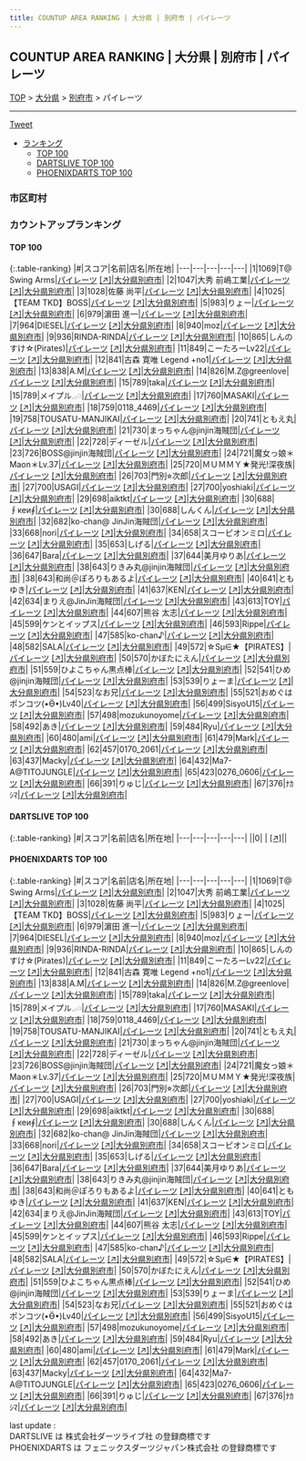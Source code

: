 ```yaml
---
title: COUNTUP AREA RANKING | 大分県 | 別府市 | パイレーツ
---
```

## COUNTUP AREA RANKING | 大分県 | 別府市 | パイレーツ

[TOP](/darts/rank/) > [大分県](/darts/rank/大分県/) > [別府市](/darts/rank/大分県/別府市/) > パイレーツ

___

<a href="https://twitter.com/share?ref_src=twsrc%5Etfw" data-text="COUNTUP AREA RANKING | 大分県別府市パイレーツ" class="twitter-share-button" data-hashtags="DARTSLIVE,PHOENIXDARTS,darts,ダーツ" data-show-count="false">Tweet</a>

* [ランキング](#カウントアップランキング)
    * [TOP 100](#top-100)
    * [DARTSLIVE TOP 100](#dartslive-top-100)
    * [PHOENIXDARTS TOP 100](#phoenixdarts-top-100)

### 市区町村

<ul>

</ul>

### カウントアップランキング

#### TOP 100



{:.table-ranking}
|#|スコア|名前|店名|所在地|
|---|---|---|---|---|
|1|1069|<span class="rank-name-pd">T@ Swing Arms</span>|<a href="/darts/rank/shops/8007.html">パイレーツ</a> <a href="https://vs.phoenixdarts.com/jp/shop/shopDetailInfo/s_8007?s_seq=8007">[↗]</a>|<a href="/darts/rank/大分県/別府市">大分県別府市</a>|
|2|1047|<span class="rank-name-pd">大秀  前嶋工業</span>|<a href="/darts/rank/shops/8007.html">パイレーツ</a> <a href="https://vs.phoenixdarts.com/jp/shop/shopDetailInfo/s_8007?s_seq=8007">[↗]</a>|<a href="/darts/rank/大分県/別府市">大分県別府市</a>|
|3|1028|<span class="rank-name-pd">佐藤 尚平</span>|<a href="/darts/rank/shops/8007.html">パイレーツ</a> <a href="https://vs.phoenixdarts.com/jp/shop/shopDetailInfo/s_8007?s_seq=8007">[↗]</a>|<a href="/darts/rank/大分県/別府市">大分県別府市</a>|
|4|1025|<span class="rank-name-pd">【TEAM TKD】BOSS</span>|<a href="/darts/rank/shops/8007.html">パイレーツ</a> <a href="https://vs.phoenixdarts.com/jp/shop/shopDetailInfo/s_8007?s_seq=8007">[↗]</a>|<a href="/darts/rank/大分県/別府市">大分県別府市</a>|
|5|983|<span class="rank-name-pd">りょー</span>|<a href="/darts/rank/shops/8007.html">パイレーツ</a> <a href="https://vs.phoenixdarts.com/jp/shop/shopDetailInfo/s_8007?s_seq=8007">[↗]</a>|<a href="/darts/rank/大分県/別府市">大分県別府市</a>|
|6|979|<span class="rank-name-pd"><span class="pro-icon-pd"></span>濵田 進一</span>|<a href="/darts/rank/shops/8007.html">パイレーツ</a> <a href="https://vs.phoenixdarts.com/jp/shop/shopDetailInfo/s_8007?s_seq=8007">[↗]</a>|<a href="/darts/rank/大分県/別府市">大分県別府市</a>|
|7|964|<span class="rank-name-pd">DIESEL</span>|<a href="/darts/rank/shops/8007.html">パイレーツ</a> <a href="https://vs.phoenixdarts.com/jp/shop/shopDetailInfo/s_8007?s_seq=8007">[↗]</a>|<a href="/darts/rank/大分県/別府市">大分県別府市</a>|
|8|940|<span class="rank-name-pd">moz</span>|<a href="/darts/rank/shops/8007.html">パイレーツ</a> <a href="https://vs.phoenixdarts.com/jp/shop/shopDetailInfo/s_8007?s_seq=8007">[↗]</a>|<a href="/darts/rank/大分県/別府市">大分県別府市</a>|
|9|936|<span class="rank-name-pd">RINDA-RINDA</span>|<a href="/darts/rank/shops/8007.html">パイレーツ</a> <a href="https://vs.phoenixdarts.com/jp/shop/shopDetailInfo/s_8007?s_seq=8007">[↗]</a>|<a href="/darts/rank/大分県/別府市">大分県別府市</a>|
|10|865|<span class="rank-name-pd">しんのすけ☆(Pirates)</span>|<a href="/darts/rank/shops/8007.html">パイレーツ</a> <a href="https://vs.phoenixdarts.com/jp/shop/shopDetailInfo/s_8007?s_seq=8007">[↗]</a>|<a href="/darts/rank/大分県/別府市">大分県別府市</a>|
|11|849|<span class="rank-name-pd">こーたろーLv22</span>|<a href="/darts/rank/shops/8007.html">パイレーツ</a> <a href="https://vs.phoenixdarts.com/jp/shop/shopDetailInfo/s_8007?s_seq=8007">[↗]</a>|<a href="/darts/rank/大分県/別府市">大分県別府市</a>|
|12|841|<span class="rank-name-pd">古森 寛唯  Legend +no1</span>|<a href="/darts/rank/shops/8007.html">パイレーツ</a> <a href="https://vs.phoenixdarts.com/jp/shop/shopDetailInfo/s_8007?s_seq=8007">[↗]</a>|<a href="/darts/rank/大分県/別府市">大分県別府市</a>|
|13|838|<span class="rank-name-pd">A.M</span>|<a href="/darts/rank/shops/8007.html">パイレーツ</a> <a href="https://vs.phoenixdarts.com/jp/shop/shopDetailInfo/s_8007?s_seq=8007">[↗]</a>|<a href="/darts/rank/大分県/別府市">大分県別府市</a>|
|14|826|<span class="rank-name-pd">M.Z@greenlove</span>|<a href="/darts/rank/shops/8007.html">パイレーツ</a> <a href="https://vs.phoenixdarts.com/jp/shop/shopDetailInfo/s_8007?s_seq=8007">[↗]</a>|<a href="/darts/rank/大分県/別府市">大分県別府市</a>|
|15|789|<span class="rank-name-pd">taka</span>|<a href="/darts/rank/shops/8007.html">パイレーツ</a> <a href="https://vs.phoenixdarts.com/jp/shop/shopDetailInfo/s_8007?s_seq=8007">[↗]</a>|<a href="/darts/rank/大分県/別府市">大分県別府市</a>|
|15|789|<span class="rank-name-pd">メイプル𓈒𓂂𓏸</span>|<a href="/darts/rank/shops/8007.html">パイレーツ</a> <a href="https://vs.phoenixdarts.com/jp/shop/shopDetailInfo/s_8007?s_seq=8007">[↗]</a>|<a href="/darts/rank/大分県/別府市">大分県別府市</a>|
|17|760|<span class="rank-name-pd">MASAKI</span>|<a href="/darts/rank/shops/8007.html">パイレーツ</a> <a href="https://vs.phoenixdarts.com/jp/shop/shopDetailInfo/s_8007?s_seq=8007">[↗]</a>|<a href="/darts/rank/大分県/別府市">大分県別府市</a>|
|18|759|<span class="rank-name-pd">0118_4469</span>|<a href="/darts/rank/shops/8007.html">パイレーツ</a> <a href="https://vs.phoenixdarts.com/jp/shop/shopDetailInfo/s_8007?s_seq=8007">[↗]</a>|<a href="/darts/rank/大分県/別府市">大分県別府市</a>|
|19|758|<span class="rank-name-pd">TOUSATU-MANJIKAI</span>|<a href="/darts/rank/shops/8007.html">パイレーツ</a> <a href="https://vs.phoenixdarts.com/jp/shop/shopDetailInfo/s_8007?s_seq=8007">[↗]</a>|<a href="/darts/rank/大分県/別府市">大分県別府市</a>|
|20|741|<span class="rank-name-pd">ともえ丸</span>|<a href="/darts/rank/shops/8007.html">パイレーツ</a> <a href="https://vs.phoenixdarts.com/jp/shop/shopDetailInfo/s_8007?s_seq=8007">[↗]</a>|<a href="/darts/rank/大分県/別府市">大分県別府市</a>|
|21|730|<span class="rank-name-pd">まっちゃん@jinjin海賊団</span>|<a href="/darts/rank/shops/8007.html">パイレーツ</a> <a href="https://vs.phoenixdarts.com/jp/shop/shopDetailInfo/s_8007?s_seq=8007">[↗]</a>|<a href="/darts/rank/大分県/別府市">大分県別府市</a>|
|22|728|<span class="rank-name-pd">ディーゼル</span>|<a href="/darts/rank/shops/8007.html">パイレーツ</a> <a href="https://vs.phoenixdarts.com/jp/shop/shopDetailInfo/s_8007?s_seq=8007">[↗]</a>|<a href="/darts/rank/大分県/別府市">大分県別府市</a>|
|23|726|<span class="rank-name-pd">BOSS@jinjin海賊団</span>|<a href="/darts/rank/shops/8007.html">パイレーツ</a> <a href="https://vs.phoenixdarts.com/jp/shop/shopDetailInfo/s_8007?s_seq=8007">[↗]</a>|<a href="/darts/rank/大分県/別府市">大分県別府市</a>|
|24|721|<span class="rank-name-pd">魔女っ娘＊Maon＊Lv.37</span>|<a href="/darts/rank/shops/8007.html">パイレーツ</a> <a href="https://vs.phoenixdarts.com/jp/shop/shopDetailInfo/s_8007?s_seq=8007">[↗]</a>|<a href="/darts/rank/大分県/別府市">大分県別府市</a>|
|25|720|<span class="rank-name-pd">ＭＵＭＭＹ★発光!深夜族</span>|<a href="/darts/rank/shops/8007.html">パイレーツ</a> <a href="https://vs.phoenixdarts.com/jp/shop/shopDetailInfo/s_8007?s_seq=8007">[↗]</a>|<a href="/darts/rank/大分県/別府市">大分県別府市</a>|
|26|703|<span class="rank-name-pd">門別⭐︎次郎</span>|<a href="/darts/rank/shops/8007.html">パイレーツ</a> <a href="https://vs.phoenixdarts.com/jp/shop/shopDetailInfo/s_8007?s_seq=8007">[↗]</a>|<a href="/darts/rank/大分県/別府市">大分県別府市</a>|
|27|700|<span class="rank-name-pd">USAGI</span>|<a href="/darts/rank/shops/8007.html">パイレーツ</a> <a href="https://vs.phoenixdarts.com/jp/shop/shopDetailInfo/s_8007?s_seq=8007">[↗]</a>|<a href="/darts/rank/大分県/別府市">大分県別府市</a>|
|27|700|<span class="rank-name-pd">yoshiaki</span>|<a href="/darts/rank/shops/8007.html">パイレーツ</a> <a href="https://vs.phoenixdarts.com/jp/shop/shopDetailInfo/s_8007?s_seq=8007">[↗]</a>|<a href="/darts/rank/大分県/別府市">大分県別府市</a>|
|29|698|<span class="rank-name-pd">aiktkt</span>|<a href="/darts/rank/shops/8007.html">パイレーツ</a> <a href="https://vs.phoenixdarts.com/jp/shop/shopDetailInfo/s_8007?s_seq=8007">[↗]</a>|<a href="/darts/rank/大分県/別府市">大分県別府市</a>|
|30|688|<span class="rank-name-pd">∮кеи∮</span>|<a href="/darts/rank/shops/8007.html">パイレーツ</a> <a href="https://vs.phoenixdarts.com/jp/shop/shopDetailInfo/s_8007?s_seq=8007">[↗]</a>|<a href="/darts/rank/大分県/別府市">大分県別府市</a>|
|30|688|<span class="rank-name-pd">しんくん</span>|<a href="/darts/rank/shops/8007.html">パイレーツ</a> <a href="https://vs.phoenixdarts.com/jp/shop/shopDetailInfo/s_8007?s_seq=8007">[↗]</a>|<a href="/darts/rank/大分県/別府市">大分県別府市</a>|
|32|682|<span class="rank-name-pd">ko-chan@ JinJin海賊団</span>|<a href="/darts/rank/shops/8007.html">パイレーツ</a> <a href="https://vs.phoenixdarts.com/jp/shop/shopDetailInfo/s_8007?s_seq=8007">[↗]</a>|<a href="/darts/rank/大分県/別府市">大分県別府市</a>|
|33|668|<span class="rank-name-pd">nori</span>|<a href="/darts/rank/shops/8007.html">パイレーツ</a> <a href="https://vs.phoenixdarts.com/jp/shop/shopDetailInfo/s_8007?s_seq=8007">[↗]</a>|<a href="/darts/rank/大分県/別府市">大分県別府市</a>|
|34|658|<span class="rank-name-pd">スコーピオンミロ</span>|<a href="/darts/rank/shops/8007.html">パイレーツ</a> <a href="https://vs.phoenixdarts.com/jp/shop/shopDetailInfo/s_8007?s_seq=8007">[↗]</a>|<a href="/darts/rank/大分県/別府市">大分県別府市</a>|
|35|653|<span class="rank-name-pd">しげる</span>|<a href="/darts/rank/shops/8007.html">パイレーツ</a> <a href="https://vs.phoenixdarts.com/jp/shop/shopDetailInfo/s_8007?s_seq=8007">[↗]</a>|<a href="/darts/rank/大分県/別府市">大分県別府市</a>|
|36|647|<span class="rank-name-pd">Bara</span>|<a href="/darts/rank/shops/8007.html">パイレーツ</a> <a href="https://vs.phoenixdarts.com/jp/shop/shopDetailInfo/s_8007?s_seq=8007">[↗]</a>|<a href="/darts/rank/大分県/別府市">大分県別府市</a>|
|37|644|<span class="rank-name-pd">美月ゆりあ</span>|<a href="/darts/rank/shops/8007.html">パイレーツ</a> <a href="https://vs.phoenixdarts.com/jp/shop/shopDetailInfo/s_8007?s_seq=8007">[↗]</a>|<a href="/darts/rank/大分県/別府市">大分県別府市</a>|
|38|643|<span class="rank-name-pd">りきみ丸@jinjin海賊団</span>|<a href="/darts/rank/shops/8007.html">パイレーツ</a> <a href="https://vs.phoenixdarts.com/jp/shop/shopDetailInfo/s_8007?s_seq=8007">[↗]</a>|<a href="/darts/rank/大分県/別府市">大分県別府市</a>|
|38|643|<span class="rank-name-pd">和尚＠ぽろりもあるよ</span>|<a href="/darts/rank/shops/8007.html">パイレーツ</a> <a href="https://vs.phoenixdarts.com/jp/shop/shopDetailInfo/s_8007?s_seq=8007">[↗]</a>|<a href="/darts/rank/大分県/別府市">大分県別府市</a>|
|40|641|<span class="rank-name-pd">ともゆき</span>|<a href="/darts/rank/shops/8007.html">パイレーツ</a> <a href="https://vs.phoenixdarts.com/jp/shop/shopDetailInfo/s_8007?s_seq=8007">[↗]</a>|<a href="/darts/rank/大分県/別府市">大分県別府市</a>|
|41|637|<span class="rank-name-pd">KEN</span>|<a href="/darts/rank/shops/8007.html">パイレーツ</a> <a href="https://vs.phoenixdarts.com/jp/shop/shopDetailInfo/s_8007?s_seq=8007">[↗]</a>|<a href="/darts/rank/大分県/別府市">大分県別府市</a>|
|42|634|<span class="rank-name-pd">まりえ@JinJin海賊団</span>|<a href="/darts/rank/shops/8007.html">パイレーツ</a> <a href="https://vs.phoenixdarts.com/jp/shop/shopDetailInfo/s_8007?s_seq=8007">[↗]</a>|<a href="/darts/rank/大分県/別府市">大分県別府市</a>|
|43|613|<span class="rank-name-pd">TOY</span>|<a href="/darts/rank/shops/8007.html">パイレーツ</a> <a href="https://vs.phoenixdarts.com/jp/shop/shopDetailInfo/s_8007?s_seq=8007">[↗]</a>|<a href="/darts/rank/大分県/別府市">大分県別府市</a>|
|44|607|<span class="rank-name-pd">熊谷 太志</span>|<a href="/darts/rank/shops/8007.html">パイレーツ</a> <a href="https://vs.phoenixdarts.com/jp/shop/shopDetailInfo/s_8007?s_seq=8007">[↗]</a>|<a href="/darts/rank/大分県/別府市">大分県別府市</a>|
|45|599|<span class="rank-name-pd">ケンとイップス</span>|<a href="/darts/rank/shops/8007.html">パイレーツ</a> <a href="https://vs.phoenixdarts.com/jp/shop/shopDetailInfo/s_8007?s_seq=8007">[↗]</a>|<a href="/darts/rank/大分県/別府市">大分県別府市</a>|
|46|593|<span class="rank-name-pd">Rippe</span>|<a href="/darts/rank/shops/8007.html">パイレーツ</a> <a href="https://vs.phoenixdarts.com/jp/shop/shopDetailInfo/s_8007?s_seq=8007">[↗]</a>|<a href="/darts/rank/大分県/別府市">大分県別府市</a>|
|47|585|<span class="rank-name-pd">ko-chan♪</span>|<a href="/darts/rank/shops/8007.html">パイレーツ</a> <a href="https://vs.phoenixdarts.com/jp/shop/shopDetailInfo/s_8007?s_seq=8007">[↗]</a>|<a href="/darts/rank/大分県/別府市">大分県別府市</a>|
|48|582|<span class="rank-name-pd">SALA</span>|<a href="/darts/rank/shops/8007.html">パイレーツ</a> <a href="https://vs.phoenixdarts.com/jp/shop/shopDetailInfo/s_8007?s_seq=8007">[↗]</a>|<a href="/darts/rank/大分県/別府市">大分県別府市</a>|
|49|572|<span class="rank-name-pd">☆Sμ∈★【PIRATES】</span>|<a href="/darts/rank/shops/8007.html">パイレーツ</a> <a href="https://vs.phoenixdarts.com/jp/shop/shopDetailInfo/s_8007?s_seq=8007">[↗]</a>|<a href="/darts/rank/大分県/別府市">大分県別府市</a>|
|50|570|<span class="rank-name-pd">かぼたにえん</span>|<a href="/darts/rank/shops/8007.html">パイレーツ</a> <a href="https://vs.phoenixdarts.com/jp/shop/shopDetailInfo/s_8007?s_seq=8007">[↗]</a>|<a href="/darts/rank/大分県/別府市">大分県別府市</a>|
|51|559|<span class="rank-name-pd">ひよこちゃん黒点棒</span>|<a href="/darts/rank/shops/8007.html">パイレーツ</a> <a href="https://vs.phoenixdarts.com/jp/shop/shopDetailInfo/s_8007?s_seq=8007">[↗]</a>|<a href="/darts/rank/大分県/別府市">大分県別府市</a>|
|52|541|<span class="rank-name-pd">ひめ@jinjin海賊団</span>|<a href="/darts/rank/shops/8007.html">パイレーツ</a> <a href="https://vs.phoenixdarts.com/jp/shop/shopDetailInfo/s_8007?s_seq=8007">[↗]</a>|<a href="/darts/rank/大分県/別府市">大分県別府市</a>|
|53|539|<span class="rank-name-pd">りょーま</span>|<a href="/darts/rank/shops/8007.html">パイレーツ</a> <a href="https://vs.phoenixdarts.com/jp/shop/shopDetailInfo/s_8007?s_seq=8007">[↗]</a>|<a href="/darts/rank/大分県/別府市">大分県別府市</a>|
|54|523|<span class="rank-name-pd">なお兄</span>|<a href="/darts/rank/shops/8007.html">パイレーツ</a> <a href="https://vs.phoenixdarts.com/jp/shop/shopDetailInfo/s_8007?s_seq=8007">[↗]</a>|<a href="/darts/rank/大分県/別府市">大分県別府市</a>|
|55|521|<span class="rank-name-pd">おめぐはポンコツ(•Ӫ•)Lv40</span>|<a href="/darts/rank/shops/8007.html">パイレーツ</a> <a href="https://vs.phoenixdarts.com/jp/shop/shopDetailInfo/s_8007?s_seq=8007">[↗]</a>|<a href="/darts/rank/大分県/別府市">大分県別府市</a>|
|56|499|<span class="rank-name-pd">SisyoU15</span>|<a href="/darts/rank/shops/8007.html">パイレーツ</a> <a href="https://vs.phoenixdarts.com/jp/shop/shopDetailInfo/s_8007?s_seq=8007">[↗]</a>|<a href="/darts/rank/大分県/別府市">大分県別府市</a>|
|57|498|<span class="rank-name-pd">mozukunoyome</span>|<a href="/darts/rank/shops/8007.html">パイレーツ</a> <a href="https://vs.phoenixdarts.com/jp/shop/shopDetailInfo/s_8007?s_seq=8007">[↗]</a>|<a href="/darts/rank/大分県/別府市">大分県別府市</a>|
|58|492|<span class="rank-name-pd">あき</span>|<a href="/darts/rank/shops/8007.html">パイレーツ</a> <a href="https://vs.phoenixdarts.com/jp/shop/shopDetailInfo/s_8007?s_seq=8007">[↗]</a>|<a href="/darts/rank/大分県/別府市">大分県別府市</a>|
|59|484|<span class="rank-name-pd">Ryu</span>|<a href="/darts/rank/shops/8007.html">パイレーツ</a> <a href="https://vs.phoenixdarts.com/jp/shop/shopDetailInfo/s_8007?s_seq=8007">[↗]</a>|<a href="/darts/rank/大分県/別府市">大分県別府市</a>|
|60|480|<span class="rank-name-pd">ami</span>|<a href="/darts/rank/shops/8007.html">パイレーツ</a> <a href="https://vs.phoenixdarts.com/jp/shop/shopDetailInfo/s_8007?s_seq=8007">[↗]</a>|<a href="/darts/rank/大分県/別府市">大分県別府市</a>|
|61|479|<span class="rank-name-pd">Mark</span>|<a href="/darts/rank/shops/8007.html">パイレーツ</a> <a href="https://vs.phoenixdarts.com/jp/shop/shopDetailInfo/s_8007?s_seq=8007">[↗]</a>|<a href="/darts/rank/大分県/別府市">大分県別府市</a>|
|62|457|<span class="rank-name-pd">0170_2061</span>|<a href="/darts/rank/shops/8007.html">パイレーツ</a> <a href="https://vs.phoenixdarts.com/jp/shop/shopDetailInfo/s_8007?s_seq=8007">[↗]</a>|<a href="/darts/rank/大分県/別府市">大分県別府市</a>|
|63|437|<span class="rank-name-pd">Macky</span>|<a href="/darts/rank/shops/8007.html">パイレーツ</a> <a href="https://vs.phoenixdarts.com/jp/shop/shopDetailInfo/s_8007?s_seq=8007">[↗]</a>|<a href="/darts/rank/大分県/別府市">大分県別府市</a>|
|64|432|<span class="rank-name-pd">Ma7-A@TITOJUNGLE</span>|<a href="/darts/rank/shops/8007.html">パイレーツ</a> <a href="https://vs.phoenixdarts.com/jp/shop/shopDetailInfo/s_8007?s_seq=8007">[↗]</a>|<a href="/darts/rank/大分県/別府市">大分県別府市</a>|
|65|423|<span class="rank-name-pd">0276_0606</span>|<a href="/darts/rank/shops/8007.html">パイレーツ</a> <a href="https://vs.phoenixdarts.com/jp/shop/shopDetailInfo/s_8007?s_seq=8007">[↗]</a>|<a href="/darts/rank/大分県/別府市">大分県別府市</a>|
|66|391|<span class="rank-name-pd">りゅじ</span>|<a href="/darts/rank/shops/8007.html">パイレーツ</a> <a href="https://vs.phoenixdarts.com/jp/shop/shopDetailInfo/s_8007?s_seq=8007">[↗]</a>|<a href="/darts/rank/大分県/別府市">大分県別府市</a>|
|67|376|<span class="rank-name-pd">ﾅｶｼﾏ</span>|<a href="/darts/rank/shops/8007.html">パイレーツ</a> <a href="https://vs.phoenixdarts.com/jp/shop/shopDetailInfo/s_8007?s_seq=8007">[↗]</a>|<a href="/darts/rank/大分県/別府市">大分県別府市</a>|


#### DARTSLIVE TOP 100



{:.table-ranking}
|#|スコア|名前|店名|所在地|
|---|---|---|---|---|
||0|<span class="rank-name-dl"> </span>|<a href="/darts/rank/shops/.html"></a> <a href="">[↗]</a>|<a href="/darts/rank//"></a>|


#### PHOENIXDARTS TOP 100



{:.table-ranking}
|#|スコア|名前|店名|所在地|
|---|---|---|---|---|
|1|1069|<span class="rank-name-pd">T@ Swing Arms</span>|<a href="/darts/rank/shops/8007.html">パイレーツ</a> <a href="https://vs.phoenixdarts.com/jp/shop/shopDetailInfo/s_8007?s_seq=8007">[↗]</a>|<a href="/darts/rank/大分県/別府市">大分県別府市</a>|
|2|1047|<span class="rank-name-pd">大秀  前嶋工業</span>|<a href="/darts/rank/shops/8007.html">パイレーツ</a> <a href="https://vs.phoenixdarts.com/jp/shop/shopDetailInfo/s_8007?s_seq=8007">[↗]</a>|<a href="/darts/rank/大分県/別府市">大分県別府市</a>|
|3|1028|<span class="rank-name-pd">佐藤 尚平</span>|<a href="/darts/rank/shops/8007.html">パイレーツ</a> <a href="https://vs.phoenixdarts.com/jp/shop/shopDetailInfo/s_8007?s_seq=8007">[↗]</a>|<a href="/darts/rank/大分県/別府市">大分県別府市</a>|
|4|1025|<span class="rank-name-pd">【TEAM TKD】BOSS</span>|<a href="/darts/rank/shops/8007.html">パイレーツ</a> <a href="https://vs.phoenixdarts.com/jp/shop/shopDetailInfo/s_8007?s_seq=8007">[↗]</a>|<a href="/darts/rank/大分県/別府市">大分県別府市</a>|
|5|983|<span class="rank-name-pd">りょー</span>|<a href="/darts/rank/shops/8007.html">パイレーツ</a> <a href="https://vs.phoenixdarts.com/jp/shop/shopDetailInfo/s_8007?s_seq=8007">[↗]</a>|<a href="/darts/rank/大分県/別府市">大分県別府市</a>|
|6|979|<span class="rank-name-pd"><span class="pro-icon-pd"></span>濵田 進一</span>|<a href="/darts/rank/shops/8007.html">パイレーツ</a> <a href="https://vs.phoenixdarts.com/jp/shop/shopDetailInfo/s_8007?s_seq=8007">[↗]</a>|<a href="/darts/rank/大分県/別府市">大分県別府市</a>|
|7|964|<span class="rank-name-pd">DIESEL</span>|<a href="/darts/rank/shops/8007.html">パイレーツ</a> <a href="https://vs.phoenixdarts.com/jp/shop/shopDetailInfo/s_8007?s_seq=8007">[↗]</a>|<a href="/darts/rank/大分県/別府市">大分県別府市</a>|
|8|940|<span class="rank-name-pd">moz</span>|<a href="/darts/rank/shops/8007.html">パイレーツ</a> <a href="https://vs.phoenixdarts.com/jp/shop/shopDetailInfo/s_8007?s_seq=8007">[↗]</a>|<a href="/darts/rank/大分県/別府市">大分県別府市</a>|
|9|936|<span class="rank-name-pd">RINDA-RINDA</span>|<a href="/darts/rank/shops/8007.html">パイレーツ</a> <a href="https://vs.phoenixdarts.com/jp/shop/shopDetailInfo/s_8007?s_seq=8007">[↗]</a>|<a href="/darts/rank/大分県/別府市">大分県別府市</a>|
|10|865|<span class="rank-name-pd">しんのすけ☆(Pirates)</span>|<a href="/darts/rank/shops/8007.html">パイレーツ</a> <a href="https://vs.phoenixdarts.com/jp/shop/shopDetailInfo/s_8007?s_seq=8007">[↗]</a>|<a href="/darts/rank/大分県/別府市">大分県別府市</a>|
|11|849|<span class="rank-name-pd">こーたろーLv22</span>|<a href="/darts/rank/shops/8007.html">パイレーツ</a> <a href="https://vs.phoenixdarts.com/jp/shop/shopDetailInfo/s_8007?s_seq=8007">[↗]</a>|<a href="/darts/rank/大分県/別府市">大分県別府市</a>|
|12|841|<span class="rank-name-pd">古森 寛唯  Legend +no1</span>|<a href="/darts/rank/shops/8007.html">パイレーツ</a> <a href="https://vs.phoenixdarts.com/jp/shop/shopDetailInfo/s_8007?s_seq=8007">[↗]</a>|<a href="/darts/rank/大分県/別府市">大分県別府市</a>|
|13|838|<span class="rank-name-pd">A.M</span>|<a href="/darts/rank/shops/8007.html">パイレーツ</a> <a href="https://vs.phoenixdarts.com/jp/shop/shopDetailInfo/s_8007?s_seq=8007">[↗]</a>|<a href="/darts/rank/大分県/別府市">大分県別府市</a>|
|14|826|<span class="rank-name-pd">M.Z@greenlove</span>|<a href="/darts/rank/shops/8007.html">パイレーツ</a> <a href="https://vs.phoenixdarts.com/jp/shop/shopDetailInfo/s_8007?s_seq=8007">[↗]</a>|<a href="/darts/rank/大分県/別府市">大分県別府市</a>|
|15|789|<span class="rank-name-pd">taka</span>|<a href="/darts/rank/shops/8007.html">パイレーツ</a> <a href="https://vs.phoenixdarts.com/jp/shop/shopDetailInfo/s_8007?s_seq=8007">[↗]</a>|<a href="/darts/rank/大分県/別府市">大分県別府市</a>|
|15|789|<span class="rank-name-pd">メイプル𓈒𓂂𓏸</span>|<a href="/darts/rank/shops/8007.html">パイレーツ</a> <a href="https://vs.phoenixdarts.com/jp/shop/shopDetailInfo/s_8007?s_seq=8007">[↗]</a>|<a href="/darts/rank/大分県/別府市">大分県別府市</a>|
|17|760|<span class="rank-name-pd">MASAKI</span>|<a href="/darts/rank/shops/8007.html">パイレーツ</a> <a href="https://vs.phoenixdarts.com/jp/shop/shopDetailInfo/s_8007?s_seq=8007">[↗]</a>|<a href="/darts/rank/大分県/別府市">大分県別府市</a>|
|18|759|<span class="rank-name-pd">0118_4469</span>|<a href="/darts/rank/shops/8007.html">パイレーツ</a> <a href="https://vs.phoenixdarts.com/jp/shop/shopDetailInfo/s_8007?s_seq=8007">[↗]</a>|<a href="/darts/rank/大分県/別府市">大分県別府市</a>|
|19|758|<span class="rank-name-pd">TOUSATU-MANJIKAI</span>|<a href="/darts/rank/shops/8007.html">パイレーツ</a> <a href="https://vs.phoenixdarts.com/jp/shop/shopDetailInfo/s_8007?s_seq=8007">[↗]</a>|<a href="/darts/rank/大分県/別府市">大分県別府市</a>|
|20|741|<span class="rank-name-pd">ともえ丸</span>|<a href="/darts/rank/shops/8007.html">パイレーツ</a> <a href="https://vs.phoenixdarts.com/jp/shop/shopDetailInfo/s_8007?s_seq=8007">[↗]</a>|<a href="/darts/rank/大分県/別府市">大分県別府市</a>|
|21|730|<span class="rank-name-pd">まっちゃん@jinjin海賊団</span>|<a href="/darts/rank/shops/8007.html">パイレーツ</a> <a href="https://vs.phoenixdarts.com/jp/shop/shopDetailInfo/s_8007?s_seq=8007">[↗]</a>|<a href="/darts/rank/大分県/別府市">大分県別府市</a>|
|22|728|<span class="rank-name-pd">ディーゼル</span>|<a href="/darts/rank/shops/8007.html">パイレーツ</a> <a href="https://vs.phoenixdarts.com/jp/shop/shopDetailInfo/s_8007?s_seq=8007">[↗]</a>|<a href="/darts/rank/大分県/別府市">大分県別府市</a>|
|23|726|<span class="rank-name-pd">BOSS@jinjin海賊団</span>|<a href="/darts/rank/shops/8007.html">パイレーツ</a> <a href="https://vs.phoenixdarts.com/jp/shop/shopDetailInfo/s_8007?s_seq=8007">[↗]</a>|<a href="/darts/rank/大分県/別府市">大分県別府市</a>|
|24|721|<span class="rank-name-pd">魔女っ娘＊Maon＊Lv.37</span>|<a href="/darts/rank/shops/8007.html">パイレーツ</a> <a href="https://vs.phoenixdarts.com/jp/shop/shopDetailInfo/s_8007?s_seq=8007">[↗]</a>|<a href="/darts/rank/大分県/別府市">大分県別府市</a>|
|25|720|<span class="rank-name-pd">ＭＵＭＭＹ★発光!深夜族</span>|<a href="/darts/rank/shops/8007.html">パイレーツ</a> <a href="https://vs.phoenixdarts.com/jp/shop/shopDetailInfo/s_8007?s_seq=8007">[↗]</a>|<a href="/darts/rank/大分県/別府市">大分県別府市</a>|
|26|703|<span class="rank-name-pd">門別⭐︎次郎</span>|<a href="/darts/rank/shops/8007.html">パイレーツ</a> <a href="https://vs.phoenixdarts.com/jp/shop/shopDetailInfo/s_8007?s_seq=8007">[↗]</a>|<a href="/darts/rank/大分県/別府市">大分県別府市</a>|
|27|700|<span class="rank-name-pd">USAGI</span>|<a href="/darts/rank/shops/8007.html">パイレーツ</a> <a href="https://vs.phoenixdarts.com/jp/shop/shopDetailInfo/s_8007?s_seq=8007">[↗]</a>|<a href="/darts/rank/大分県/別府市">大分県別府市</a>|
|27|700|<span class="rank-name-pd">yoshiaki</span>|<a href="/darts/rank/shops/8007.html">パイレーツ</a> <a href="https://vs.phoenixdarts.com/jp/shop/shopDetailInfo/s_8007?s_seq=8007">[↗]</a>|<a href="/darts/rank/大分県/別府市">大分県別府市</a>|
|29|698|<span class="rank-name-pd">aiktkt</span>|<a href="/darts/rank/shops/8007.html">パイレーツ</a> <a href="https://vs.phoenixdarts.com/jp/shop/shopDetailInfo/s_8007?s_seq=8007">[↗]</a>|<a href="/darts/rank/大分県/別府市">大分県別府市</a>|
|30|688|<span class="rank-name-pd">∮кеи∮</span>|<a href="/darts/rank/shops/8007.html">パイレーツ</a> <a href="https://vs.phoenixdarts.com/jp/shop/shopDetailInfo/s_8007?s_seq=8007">[↗]</a>|<a href="/darts/rank/大分県/別府市">大分県別府市</a>|
|30|688|<span class="rank-name-pd">しんくん</span>|<a href="/darts/rank/shops/8007.html">パイレーツ</a> <a href="https://vs.phoenixdarts.com/jp/shop/shopDetailInfo/s_8007?s_seq=8007">[↗]</a>|<a href="/darts/rank/大分県/別府市">大分県別府市</a>|
|32|682|<span class="rank-name-pd">ko-chan@ JinJin海賊団</span>|<a href="/darts/rank/shops/8007.html">パイレーツ</a> <a href="https://vs.phoenixdarts.com/jp/shop/shopDetailInfo/s_8007?s_seq=8007">[↗]</a>|<a href="/darts/rank/大分県/別府市">大分県別府市</a>|
|33|668|<span class="rank-name-pd">nori</span>|<a href="/darts/rank/shops/8007.html">パイレーツ</a> <a href="https://vs.phoenixdarts.com/jp/shop/shopDetailInfo/s_8007?s_seq=8007">[↗]</a>|<a href="/darts/rank/大分県/別府市">大分県別府市</a>|
|34|658|<span class="rank-name-pd">スコーピオンミロ</span>|<a href="/darts/rank/shops/8007.html">パイレーツ</a> <a href="https://vs.phoenixdarts.com/jp/shop/shopDetailInfo/s_8007?s_seq=8007">[↗]</a>|<a href="/darts/rank/大分県/別府市">大分県別府市</a>|
|35|653|<span class="rank-name-pd">しげる</span>|<a href="/darts/rank/shops/8007.html">パイレーツ</a> <a href="https://vs.phoenixdarts.com/jp/shop/shopDetailInfo/s_8007?s_seq=8007">[↗]</a>|<a href="/darts/rank/大分県/別府市">大分県別府市</a>|
|36|647|<span class="rank-name-pd">Bara</span>|<a href="/darts/rank/shops/8007.html">パイレーツ</a> <a href="https://vs.phoenixdarts.com/jp/shop/shopDetailInfo/s_8007?s_seq=8007">[↗]</a>|<a href="/darts/rank/大分県/別府市">大分県別府市</a>|
|37|644|<span class="rank-name-pd">美月ゆりあ</span>|<a href="/darts/rank/shops/8007.html">パイレーツ</a> <a href="https://vs.phoenixdarts.com/jp/shop/shopDetailInfo/s_8007?s_seq=8007">[↗]</a>|<a href="/darts/rank/大分県/別府市">大分県別府市</a>|
|38|643|<span class="rank-name-pd">りきみ丸@jinjin海賊団</span>|<a href="/darts/rank/shops/8007.html">パイレーツ</a> <a href="https://vs.phoenixdarts.com/jp/shop/shopDetailInfo/s_8007?s_seq=8007">[↗]</a>|<a href="/darts/rank/大分県/別府市">大分県別府市</a>|
|38|643|<span class="rank-name-pd">和尚＠ぽろりもあるよ</span>|<a href="/darts/rank/shops/8007.html">パイレーツ</a> <a href="https://vs.phoenixdarts.com/jp/shop/shopDetailInfo/s_8007?s_seq=8007">[↗]</a>|<a href="/darts/rank/大分県/別府市">大分県別府市</a>|
|40|641|<span class="rank-name-pd">ともゆき</span>|<a href="/darts/rank/shops/8007.html">パイレーツ</a> <a href="https://vs.phoenixdarts.com/jp/shop/shopDetailInfo/s_8007?s_seq=8007">[↗]</a>|<a href="/darts/rank/大分県/別府市">大分県別府市</a>|
|41|637|<span class="rank-name-pd">KEN</span>|<a href="/darts/rank/shops/8007.html">パイレーツ</a> <a href="https://vs.phoenixdarts.com/jp/shop/shopDetailInfo/s_8007?s_seq=8007">[↗]</a>|<a href="/darts/rank/大分県/別府市">大分県別府市</a>|
|42|634|<span class="rank-name-pd">まりえ@JinJin海賊団</span>|<a href="/darts/rank/shops/8007.html">パイレーツ</a> <a href="https://vs.phoenixdarts.com/jp/shop/shopDetailInfo/s_8007?s_seq=8007">[↗]</a>|<a href="/darts/rank/大分県/別府市">大分県別府市</a>|
|43|613|<span class="rank-name-pd">TOY</span>|<a href="/darts/rank/shops/8007.html">パイレーツ</a> <a href="https://vs.phoenixdarts.com/jp/shop/shopDetailInfo/s_8007?s_seq=8007">[↗]</a>|<a href="/darts/rank/大分県/別府市">大分県別府市</a>|
|44|607|<span class="rank-name-pd">熊谷 太志</span>|<a href="/darts/rank/shops/8007.html">パイレーツ</a> <a href="https://vs.phoenixdarts.com/jp/shop/shopDetailInfo/s_8007?s_seq=8007">[↗]</a>|<a href="/darts/rank/大分県/別府市">大分県別府市</a>|
|45|599|<span class="rank-name-pd">ケンとイップス</span>|<a href="/darts/rank/shops/8007.html">パイレーツ</a> <a href="https://vs.phoenixdarts.com/jp/shop/shopDetailInfo/s_8007?s_seq=8007">[↗]</a>|<a href="/darts/rank/大分県/別府市">大分県別府市</a>|
|46|593|<span class="rank-name-pd">Rippe</span>|<a href="/darts/rank/shops/8007.html">パイレーツ</a> <a href="https://vs.phoenixdarts.com/jp/shop/shopDetailInfo/s_8007?s_seq=8007">[↗]</a>|<a href="/darts/rank/大分県/別府市">大分県別府市</a>|
|47|585|<span class="rank-name-pd">ko-chan♪</span>|<a href="/darts/rank/shops/8007.html">パイレーツ</a> <a href="https://vs.phoenixdarts.com/jp/shop/shopDetailInfo/s_8007?s_seq=8007">[↗]</a>|<a href="/darts/rank/大分県/別府市">大分県別府市</a>|
|48|582|<span class="rank-name-pd">SALA</span>|<a href="/darts/rank/shops/8007.html">パイレーツ</a> <a href="https://vs.phoenixdarts.com/jp/shop/shopDetailInfo/s_8007?s_seq=8007">[↗]</a>|<a href="/darts/rank/大分県/別府市">大分県別府市</a>|
|49|572|<span class="rank-name-pd">☆Sμ∈★【PIRATES】</span>|<a href="/darts/rank/shops/8007.html">パイレーツ</a> <a href="https://vs.phoenixdarts.com/jp/shop/shopDetailInfo/s_8007?s_seq=8007">[↗]</a>|<a href="/darts/rank/大分県/別府市">大分県別府市</a>|
|50|570|<span class="rank-name-pd">かぼたにえん</span>|<a href="/darts/rank/shops/8007.html">パイレーツ</a> <a href="https://vs.phoenixdarts.com/jp/shop/shopDetailInfo/s_8007?s_seq=8007">[↗]</a>|<a href="/darts/rank/大分県/別府市">大分県別府市</a>|
|51|559|<span class="rank-name-pd">ひよこちゃん黒点棒</span>|<a href="/darts/rank/shops/8007.html">パイレーツ</a> <a href="https://vs.phoenixdarts.com/jp/shop/shopDetailInfo/s_8007?s_seq=8007">[↗]</a>|<a href="/darts/rank/大分県/別府市">大分県別府市</a>|
|52|541|<span class="rank-name-pd">ひめ@jinjin海賊団</span>|<a href="/darts/rank/shops/8007.html">パイレーツ</a> <a href="https://vs.phoenixdarts.com/jp/shop/shopDetailInfo/s_8007?s_seq=8007">[↗]</a>|<a href="/darts/rank/大分県/別府市">大分県別府市</a>|
|53|539|<span class="rank-name-pd">りょーま</span>|<a href="/darts/rank/shops/8007.html">パイレーツ</a> <a href="https://vs.phoenixdarts.com/jp/shop/shopDetailInfo/s_8007?s_seq=8007">[↗]</a>|<a href="/darts/rank/大分県/別府市">大分県別府市</a>|
|54|523|<span class="rank-name-pd">なお兄</span>|<a href="/darts/rank/shops/8007.html">パイレーツ</a> <a href="https://vs.phoenixdarts.com/jp/shop/shopDetailInfo/s_8007?s_seq=8007">[↗]</a>|<a href="/darts/rank/大分県/別府市">大分県別府市</a>|
|55|521|<span class="rank-name-pd">おめぐはポンコツ(•Ӫ•)Lv40</span>|<a href="/darts/rank/shops/8007.html">パイレーツ</a> <a href="https://vs.phoenixdarts.com/jp/shop/shopDetailInfo/s_8007?s_seq=8007">[↗]</a>|<a href="/darts/rank/大分県/別府市">大分県別府市</a>|
|56|499|<span class="rank-name-pd">SisyoU15</span>|<a href="/darts/rank/shops/8007.html">パイレーツ</a> <a href="https://vs.phoenixdarts.com/jp/shop/shopDetailInfo/s_8007?s_seq=8007">[↗]</a>|<a href="/darts/rank/大分県/別府市">大分県別府市</a>|
|57|498|<span class="rank-name-pd">mozukunoyome</span>|<a href="/darts/rank/shops/8007.html">パイレーツ</a> <a href="https://vs.phoenixdarts.com/jp/shop/shopDetailInfo/s_8007?s_seq=8007">[↗]</a>|<a href="/darts/rank/大分県/別府市">大分県別府市</a>|
|58|492|<span class="rank-name-pd">あき</span>|<a href="/darts/rank/shops/8007.html">パイレーツ</a> <a href="https://vs.phoenixdarts.com/jp/shop/shopDetailInfo/s_8007?s_seq=8007">[↗]</a>|<a href="/darts/rank/大分県/別府市">大分県別府市</a>|
|59|484|<span class="rank-name-pd">Ryu</span>|<a href="/darts/rank/shops/8007.html">パイレーツ</a> <a href="https://vs.phoenixdarts.com/jp/shop/shopDetailInfo/s_8007?s_seq=8007">[↗]</a>|<a href="/darts/rank/大分県/別府市">大分県別府市</a>|
|60|480|<span class="rank-name-pd">ami</span>|<a href="/darts/rank/shops/8007.html">パイレーツ</a> <a href="https://vs.phoenixdarts.com/jp/shop/shopDetailInfo/s_8007?s_seq=8007">[↗]</a>|<a href="/darts/rank/大分県/別府市">大分県別府市</a>|
|61|479|<span class="rank-name-pd">Mark</span>|<a href="/darts/rank/shops/8007.html">パイレーツ</a> <a href="https://vs.phoenixdarts.com/jp/shop/shopDetailInfo/s_8007?s_seq=8007">[↗]</a>|<a href="/darts/rank/大分県/別府市">大分県別府市</a>|
|62|457|<span class="rank-name-pd">0170_2061</span>|<a href="/darts/rank/shops/8007.html">パイレーツ</a> <a href="https://vs.phoenixdarts.com/jp/shop/shopDetailInfo/s_8007?s_seq=8007">[↗]</a>|<a href="/darts/rank/大分県/別府市">大分県別府市</a>|
|63|437|<span class="rank-name-pd">Macky</span>|<a href="/darts/rank/shops/8007.html">パイレーツ</a> <a href="https://vs.phoenixdarts.com/jp/shop/shopDetailInfo/s_8007?s_seq=8007">[↗]</a>|<a href="/darts/rank/大分県/別府市">大分県別府市</a>|
|64|432|<span class="rank-name-pd">Ma7-A@TITOJUNGLE</span>|<a href="/darts/rank/shops/8007.html">パイレーツ</a> <a href="https://vs.phoenixdarts.com/jp/shop/shopDetailInfo/s_8007?s_seq=8007">[↗]</a>|<a href="/darts/rank/大分県/別府市">大分県別府市</a>|
|65|423|<span class="rank-name-pd">0276_0606</span>|<a href="/darts/rank/shops/8007.html">パイレーツ</a> <a href="https://vs.phoenixdarts.com/jp/shop/shopDetailInfo/s_8007?s_seq=8007">[↗]</a>|<a href="/darts/rank/大分県/別府市">大分県別府市</a>|
|66|391|<span class="rank-name-pd">りゅじ</span>|<a href="/darts/rank/shops/8007.html">パイレーツ</a> <a href="https://vs.phoenixdarts.com/jp/shop/shopDetailInfo/s_8007?s_seq=8007">[↗]</a>|<a href="/darts/rank/大分県/別府市">大分県別府市</a>|
|67|376|<span class="rank-name-pd">ﾅｶｼﾏ</span>|<a href="/darts/rank/shops/8007.html">パイレーツ</a> <a href="https://vs.phoenixdarts.com/jp/shop/shopDetailInfo/s_8007?s_seq=8007">[↗]</a>|<a href="/darts/rank/大分県/別府市">大分県別府市</a>|


<div class="footer border-top border-gray-light mt-5 pt-3 text-right text-gray">
    last update : <span style="font-weight: italic" id="foot_last_modified"></span><br />
    DARTSLIVE は 株式会社ダーツライブ社 の登録商標です<br />
    PHOENIXDARTS は フェニックスダーツジャパン株式会社 の登録商標です<br />
</div>

<script src="https://cdnjs.cloudflare.com/ajax/libs/jquery.tablesorter/2.31.3/js/jquery.tablesorter.min.js" integrity="sha512-qzgd5cYSZcosqpzpn7zF2ZId8f/8CHmFKZ8j7mU4OUXTNRd5g+ZHBPsgKEwoqxCtdQvExE5LprwwPAgoicguNg==" crossorigin="anonymous" referrerpolicy="no-referrer"></script>
<link rel="stylesheet" href="https://cdnjs.cloudflare.com/ajax/libs/jquery.tablesorter/2.31.3/css/theme.default.min.css" integrity="sha512-wghhOJkjQX0Lh3NSWvNKeZ0ZpNn+SPVXX1Qyc9OCaogADktxrBiBdKGDoqVUOyhStvMBmJQ8ZdMHiR3wuEq8+w==" crossorigin="anonymous" referrerpolicy="no-referrer" />
<script>
$(function() {
    $(".table-ranking").tablesorter({sortList:[[0, 0]]});
    $("#foot_last_modified").text(formatDate(new Date(document.lastModified), 'yyyy-MM-dd HH:mm:ss'));
});
</script>

<script async src="https://platform.twitter.com/widgets.js" charset="utf-8"></script>